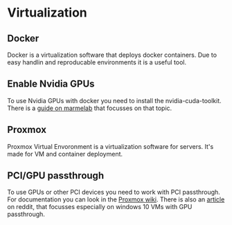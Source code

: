 # Virtualization

## Docker

Docker is a virtualization software that deploys docker containers.
Due to easy handlin and reproducable environments it is a useful tool.

## Enable Nvidia GPUs

To use Nvidia GPUs with docker you need to install the nvidia-cuda-toolkit.
There is a [guide on marmelab](https://marmelab.com/blog/2018/03/21/using-nvidia-gpu-within-docker-container.html) that focusses on that topic.

## Proxmox

Proxmox Virtual Envoronment is a virtualization software for servers.
It's made for VM and container deployment.

## PCI/GPU passthrough

To use GPUs or other PCI devices you need to work with PCI passthrough.
For documentation you can look in the [Proxmox wiki](https://pve.proxmox.com/wiki/Pci_passthrough).
There is also an [article](https://www.reddit.com/r/homelab/comments/b5xpua/the_ultimate_beginners_guide_to_gpu_passthrough) on reddit, that focusses especially on windows 10 VMs with GPU passthrough.
